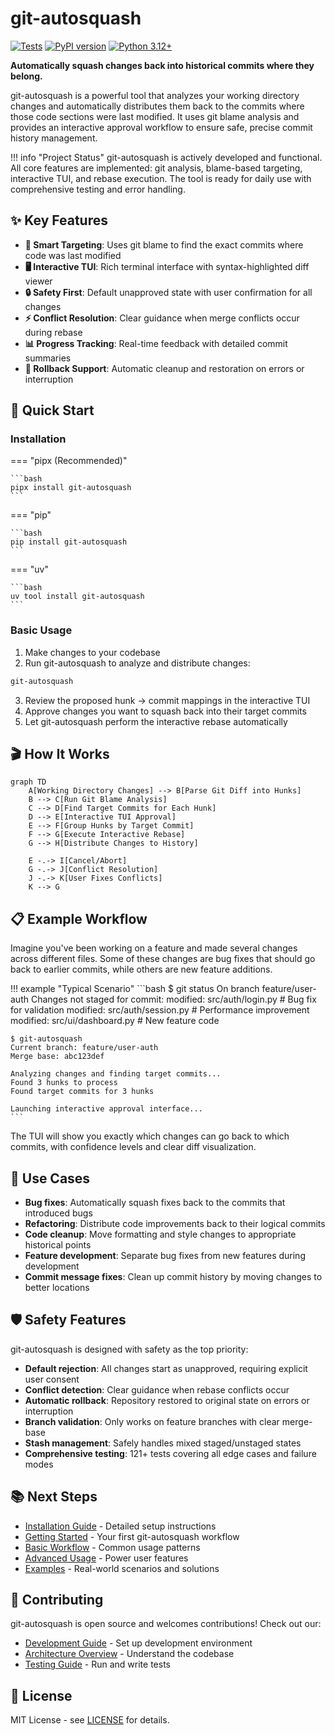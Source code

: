 # git-autosquash

[![Tests](https://github.com/andrewleech/git-autosquash/actions/workflows/ci.yml/badge.svg)](https://github.com/andrewleech/git-autosquash/actions/workflows/ci.yml)
[![PyPI version](https://badge.fury.io/py/git-autosquash.svg)](https://badge.fury.io/py/git-autosquash)
[![Python 3.12+](https://img.shields.io/badge/python-3.12+-blue.svg)](https://www.python.org/downloads/)

**Automatically squash changes back into historical commits where they belong.**

git-autosquash is a powerful tool that analyzes your working directory changes and automatically distributes them back to the commits where those code sections were last modified. It uses git blame analysis and provides an interactive approval workflow to ensure safe, precise commit history management.

!!! info "Project Status"
    git-autosquash is actively developed and functional. All core features are implemented: git analysis, blame-based targeting, interactive TUI, and rebase execution. The tool is ready for daily use with comprehensive testing and error handling.

## ✨ Key Features

- **🎯 Smart Targeting**: Uses git blame to find the exact commits where code was last modified
- **🖥️ Interactive TUI**: Rich terminal interface with syntax-highlighted diff viewer  
- **🔒 Safety First**: Default unapproved state with user confirmation for all changes
- **⚡ Conflict Resolution**: Clear guidance when merge conflicts occur during rebase
- **📊 Progress Tracking**: Real-time feedback with detailed commit summaries
- **🔄 Rollback Support**: Automatic cleanup and restoration on errors or interruption

## 🚀 Quick Start

### Installation

=== "pipx (Recommended)"

    ```bash
    pipx install git-autosquash
    ```

=== "pip"

    ```bash
    pip install git-autosquash
    ```

=== "uv"

    ```bash
    uv tool install git-autosquash
    ```

### Basic Usage

1. Make changes to your codebase
2. Run git-autosquash to analyze and distribute changes:

```bash
git-autosquash
```

3. Review the proposed hunk → commit mappings in the interactive TUI
4. Approve changes you want to squash back into their target commits
5. Let git-autosquash perform the interactive rebase automatically

## 🎬 How It Works

```mermaid
graph TD
    A[Working Directory Changes] --> B[Parse Git Diff into Hunks]
    B --> C[Run Git Blame Analysis]
    C --> D[Find Target Commits for Each Hunk]
    D --> E[Interactive TUI Approval]
    E --> F[Group Hunks by Target Commit]
    F --> G[Execute Interactive Rebase]
    G --> H[Distribute Changes to History]
    
    E -.-> I[Cancel/Abort]
    G -.-> J[Conflict Resolution]
    J -.-> K[User Fixes Conflicts]
    K --> G
```

## 📋 Example Workflow

Imagine you've been working on a feature and made several changes across different files. Some of these changes are bug fixes that should go back to earlier commits, while others are new feature additions.

!!! example "Typical Scenario"
    ```bash
    $ git status
    On branch feature/user-auth
    Changes not staged for commit:
      modified:   src/auth/login.py      # Bug fix for validation
      modified:   src/auth/session.py    # Performance improvement  
      modified:   src/ui/dashboard.py    # New feature code
    
    $ git-autosquash
    Current branch: feature/user-auth
    Merge base: abc123def
    
    Analyzing changes and finding target commits...
    Found 3 hunks to process
    Found target commits for 3 hunks
    
    Launching interactive approval interface...
    ```

The TUI will show you exactly which changes can go back to which commits, with confidence levels and clear diff visualization.

## 🎯 Use Cases

- **Bug fixes**: Automatically squash fixes back to the commits that introduced bugs
- **Refactoring**: Distribute code improvements back to their logical commits  
- **Code cleanup**: Move formatting and style changes to appropriate historical points
- **Feature development**: Separate bug fixes from new features during development
- **Commit message fixes**: Clean up commit history by moving changes to better locations

## 🛡️ Safety Features

git-autosquash is designed with safety as the top priority:

- **Default rejection**: All changes start as unapproved, requiring explicit user consent
- **Conflict detection**: Clear guidance when rebase conflicts occur
- **Automatic rollback**: Repository restored to original state on errors or interruption  
- **Branch validation**: Only works on feature branches with clear merge-base
- **Stash management**: Safely handles mixed staged/unstaged states
- **Comprehensive testing**: 121+ tests covering all edge cases and failure modes

## 📚 Next Steps

- [Installation Guide](installation.md) - Detailed setup instructions
- [Getting Started](user-guide/getting-started.md) - Your first git-autosquash workflow
- [Basic Workflow](user-guide/basic-workflow.md) - Common usage patterns
- [Advanced Usage](user-guide/advanced-usage.md) - Power user features
- [Examples](examples/basic-scenarios.md) - Real-world scenarios and solutions

## 🤝 Contributing

git-autosquash is open source and welcomes contributions! Check out our:

- [Development Guide](technical/development.md) - Set up development environment
- [Architecture Overview](technical/architecture.md) - Understand the codebase
- [Testing Guide](technical/testing.md) - Run and write tests

## 📄 License

MIT License - see [LICENSE](https://github.com/andrewleech/git-autosquash/blob/main/LICENSE) for details.
